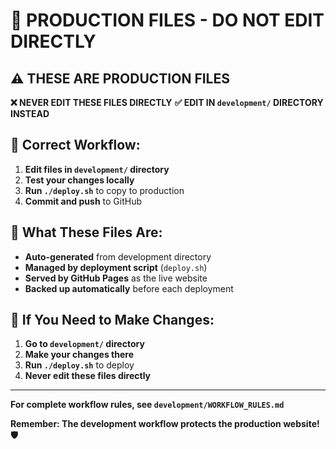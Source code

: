 # 🚨 PRODUCTION FILES - DO NOT EDIT DIRECTLY

## ⚠️ **THESE ARE PRODUCTION FILES**

**❌ NEVER EDIT THESE FILES DIRECTLY**
**✅ EDIT IN `development/` DIRECTORY INSTEAD**

## 🔄 **Correct Workflow:**
1. **Edit files in `development/` directory**
2. **Test your changes locally**
3. **Run `./deploy.sh`** to copy to production
4. **Commit and push** to GitHub

## 📁 **What These Files Are:**
- **Auto-generated** from development directory
- **Managed by deployment script** (`deploy.sh`)
- **Served by GitHub Pages** as the live website
- **Backed up automatically** before each deployment

## 🚨 **If You Need to Make Changes:**
1. **Go to `development/` directory**
2. **Make your changes there**
3. **Run `./deploy.sh`** to deploy
4. **Never edit these files directly**

---
**For complete workflow rules, see `development/WORKFLOW_RULES.md`**

**Remember: The development workflow protects the production website! 🛡️**
